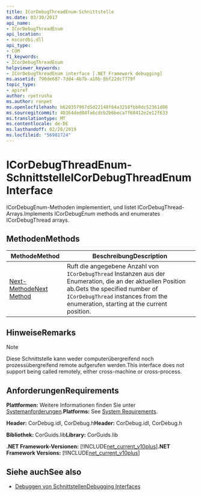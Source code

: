 ```yaml
---
title: ICorDebugThreadEnum-Schnittstelle
ms.date: 03/30/2017
api_name:
- ICorDebugThreadEnum
api_location:
- mscordbi.dll
api_type:
- COM
f1_keywords:
- ICorDebugThreadEnum
helpviewer_keywords:
- ICorDebugThreadEnum interface [.NET Framework debugging]
ms.assetid: 796de687-7dd4-4b7b-a10b-8bf22dc7779f
topic_type:
- apiref
author: rpetrusha
ms.author: ronpet
ms.openlocfilehash: b620357967d5d22148f64a3258fbb8dc52361d86
ms.sourcegitcommit: 40364ded04fa6cdcb2b6beca7f68412e2e12f633
ms.translationtype: MT
ms.contentlocale: de-DE
ms.lasthandoff: 02/28/2019
ms.locfileid: "56981724"
---
```

# <a name="icordebugthreadenum-interface"></a><span data-ttu-id="c93da-102">ICorDebugThreadEnum-Schnittstelle</span><span class="sxs-lookup"><span data-stu-id="c93da-102">ICorDebugThreadEnum Interface</span></span>
<span data-ttu-id="c93da-103">ICorDebugEnum-Methoden implementiert, und listet ICorDebugThread-Arrays.</span><span class="sxs-lookup"><span data-stu-id="c93da-103">Implements ICorDebugEnum methods and enumerates ICorDebugThread arrays.</span></span>  
  
## <a name="methods"></a><span data-ttu-id="c93da-104">Methoden</span><span class="sxs-lookup"><span data-stu-id="c93da-104">Methods</span></span>  
  
|<span data-ttu-id="c93da-105">Methode</span><span class="sxs-lookup"><span data-stu-id="c93da-105">Method</span></span>|<span data-ttu-id="c93da-106">Beschreibung</span><span class="sxs-lookup"><span data-stu-id="c93da-106">Description</span></span>|  
|------------|-----------------|  
|[<span data-ttu-id="c93da-107">Next-Methode</span><span class="sxs-lookup"><span data-stu-id="c93da-107">Next Method</span></span>](../../../../docs/framework/unmanaged-api/debugging/icordebugthreadenum-next-method.md)|<span data-ttu-id="c93da-108">Ruft die angegebene Anzahl von `ICorDebugThread` Instanzen aus der Enumeration, die an der aktuellen Position ab.</span><span class="sxs-lookup"><span data-stu-id="c93da-108">Gets the specified number of `ICorDebugThread` instances from the enumeration, starting at the current position.</span></span>|  
  
## <a name="remarks"></a><span data-ttu-id="c93da-109">Hinweise</span><span class="sxs-lookup"><span data-stu-id="c93da-109">Remarks</span></span>  
  
> [!NOTE]
>  <span data-ttu-id="c93da-110">Diese Schnittstelle kann weder computerübergreifend noch prozessübergreifend remote aufgerufen werden.</span><span class="sxs-lookup"><span data-stu-id="c93da-110">This interface does not support being called remotely, either cross-machine or cross-process.</span></span>  
  
## <a name="requirements"></a><span data-ttu-id="c93da-111">Anforderungen</span><span class="sxs-lookup"><span data-stu-id="c93da-111">Requirements</span></span>  
 <span data-ttu-id="c93da-112">**Plattformen:** Weitere Informationen finden Sie unter [Systemanforderungen](../../../../docs/framework/get-started/system-requirements.md).</span><span class="sxs-lookup"><span data-stu-id="c93da-112">**Platforms:** See [System Requirements](../../../../docs/framework/get-started/system-requirements.md).</span></span>  
  
 <span data-ttu-id="c93da-113">**Header:** CorDebug.idl, CorDebug.h</span><span class="sxs-lookup"><span data-stu-id="c93da-113">**Header:** CorDebug.idl, CorDebug.h</span></span>  
  
 <span data-ttu-id="c93da-114">**Bibliothek:** CorGuids.lib</span><span class="sxs-lookup"><span data-stu-id="c93da-114">**Library:** CorGuids.lib</span></span>  
  
 <span data-ttu-id="c93da-115">**.NET Framework-Versionen:** [!INCLUDE[net_current_v10plus](../../../../includes/net-current-v10plus-md.md)]</span><span class="sxs-lookup"><span data-stu-id="c93da-115">**.NET Framework Versions:** [!INCLUDE[net_current_v10plus](../../../../includes/net-current-v10plus-md.md)]</span></span>  
  
## <a name="see-also"></a><span data-ttu-id="c93da-116">Siehe auch</span><span class="sxs-lookup"><span data-stu-id="c93da-116">See also</span></span>
- [<span data-ttu-id="c93da-117">Debuggen von Schnittstellen</span><span class="sxs-lookup"><span data-stu-id="c93da-117">Debugging Interfaces</span></span>](../../../../docs/framework/unmanaged-api/debugging/debugging-interfaces.md)
